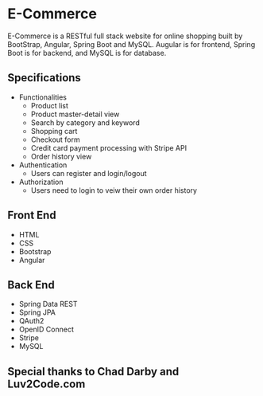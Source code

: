 # E-Commerce
E-Commerce is a RESTful full stack website for online shopping built by BootStrap, Angular, Spring Boot and MySQL. Augular is for frontend, Spring Boot is for backend, and MySQL is for database.  

## Specifications
   - Functionalities
     - Product list
     - Product master-detail view
     - Search by category and keyword
     - Shopping cart
     - Checkout form
     - Credit card payment processing with Stripe API
     - Order history view
   - Authentication
     - Users can register and login/logout
   - Authorization
     - Users need to login to veiw their own order history
## Front End
   - HTML
   - CSS
   - Bootstrap
   - Angular
## Back End
   - Spring Data REST
   - Spring JPA
   - QAuth2
   - OpenID Connect
   - Stripe
   - MySQL
## Special thanks to Chad Darby and Luv2Code.com
